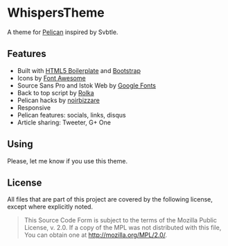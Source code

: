 # WhispersTheme

A theme for [Pelican](https://github.com/getpelican/pelican) inspired by Svbtle.

## Features

*  Built with [HTML5 Boilerplate](http://html5boilerplate.com/) and [Bootstrap](http://twitter.github.io/bootstrap/)
*  Icons by [Font Awesome](http://fortawesome.github.io/Font-Awesome/)
*  Source Sans Pro and Istok Web by [Google Fonts](http://www.google.com/fonts/)
*  Back to top script by [Rolka](https://github.com/rolka/back-to-top)
*  Pelican hacks by [noirbizzare](http://noirbizarre.info/2013/03/24/huit-recettes-pour-pelican/)
*  Responsive
*  Pelican features: socials, links, disqus
*  Article sharing: Tweeter, G+ One

## Using

Please, let me know if you use this theme.

## License

All files that are part of this project are covered by the following license,
except where explicitly noted.

> This Source Code Form is subject to the terms of the Mozilla Public
> License, v. 2.0. If a copy of the MPL was not distributed with this
> file, You can obtain one at http://mozilla.org/MPL/2.0/.